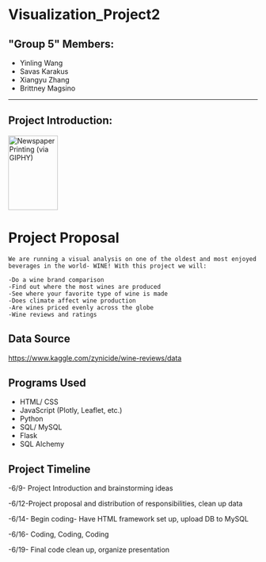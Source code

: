 # Visualization_Project2

## "Group 5" Members:
- Yinling Wang
- Savas Karakus
- Xiangyu Zhang
- Brittney Magsino

- - -

## Project Introduction: 
<img src="http://www.standardmarket.com/wp-content/uploads/2015/08/wine-bottles.jpg" alt="Newspaper Printing (via GIPHY)"  style="width:100px; height: 150px"/>

# Project Proposal
	We are running a visual analysis on one of the oldest and most enjoyed beverages in the world- WINE! With this project we will:

	-Do a wine brand comparison
	-Find out where the most wines are produced
	-See where your favorite type of wine is made
	-Does climate affect wine production
	-Are wines priced evenly across the globe
	-Wine reviews and ratings
	
## Data Source
https://www.kaggle.com/zynicide/wine-reviews/data

## Programs Used
- HTML/ CSS
- JavaScript (Plotly, Leaflet, etc.)
- Python
- SQL/ MySQL
- Flask
- SQL Alchemy 


## Project Timeline
-6/9- Project Introduction and brainstorming ideas

-6/12-Project proposal and distribution of responsibilities, clean up data

-6/14- Begin coding- Have HTML framework set up, upload DB to MySQL

-6/16- Coding, Coding, Coding

-6/19- Final code clean up, organize presentation
